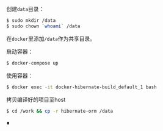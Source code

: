 创建`data`目录：

```bash
$ sudo mkdir /data
$ sudo chown `whoami` /data
```

在`docker`里添加`/data`作为共享目录。

启动容器：

```bash
$ docker-compose up
```

使用容器：

```bash
$ docker exec -it docker-hibernate-build_default_1 bash
```

拷贝编译好的项目至host

```bash
$ cd /work && cp -r hibernate-orm /data  
```

∎
